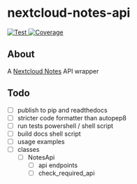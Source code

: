 # nextcloud-notes-api

<a
  href="https://github.com/coma64/nextcloud-notes-api/actions?query=workflow%3ATest"
  target="_blank">
<img src="https://github.com/coma64/nextcloud-notes-api/workflows/Test/badge.svg"
    alt="Test">
</a>
<a href="https://codecov.io/gh/coma64/nextcloud-notes-api" target="_blank">
<img
src="https://img.shields.io/codecov/c/github/coma64/nextcloud-notes-api?color=%2334D058"
alt="Coverage">
</a>
<br />

## About

A [Nextcloud Notes](https://github.com/nextcloud/notes) API wrapper

## Todo

- [ ] publish to pip and readthedocs
- [ ] stricter code formatter than autopep8
- [ ] run tests powershell / shell script
- [ ] build docs shell script
- [ ] usage examples
- [ ] classes
  - [ ] NotesApi
    - [ ] api endpoints
    - [ ] check_required_api
